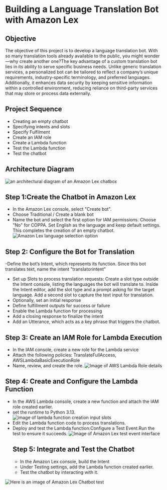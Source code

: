 # Building a Language Translation Bot with Amazon Lex
## Objective
The objective of this project is to develop a language translation bot. With so many translation tools already available to the public, you might wonder—why create another one?The key advantage of a custom translation bot lies in its ability to serve specific business needs. Unlike generic translation services, a personalized bot can be tailored to reflect a company’s unique requirements, industry-specific terminology, and preferred languages. Additionally, it enhances data security by keeping sensitive information within a controlled environment, reducing reliance on third-party services that may store or process data externally.
## Project Sequence
- Creating an empty chatbot
- Specifying intents and slots
- Specify Fulfilment
- Create an IAM role
- Create a Lambda function
- Test the Lambda function
- Test the chatbot
## Architecture Diagram
![an architectural diagram of an Amazon Lex chatbox](Translation_chatbot/chatbotdiagram.png)
## Step 1:Create the Chatbot in Amazon Lex
- In the Amazon Lex console, select "Create bot".
- Choose Traditional / Create a blank bot
- Name the bot and select the first option for IAM permissions. Choose "No" for COPPA.
Set English as the language and keep default settings. This completes the creation of an empty chatbot.
![Amazon Lex language selection option](Translation_chatbot/bot_language.png)
## Step 2: Configure the Bot for Translation
-Define the bot’s Intent, which represents its function. Since this bot translates text, name the intent "translatorintent"
- Set up Slots to process translation requests: ‍Create a slot type outside the Intent console, listing the languages the bot will translate to.
Inside the Intent editor, add the slot type and a prompt asking for the target language.
Add a second slot to capture the text input for translation.
- Optionally, set an initial response
- Define fulfillment outputs for success or failure
- Enable the Lambda function for processing
- Add a closing response to finalize the intent
- Add an Utterance, which acts as a key phrase that triggers the chatbot.
## Step 3: Create an IAM Role for Lambda Execution
- In the IAM console, create a new role for the Lambda service
- Attach the following policies: TranslateFullAccess, AWSLambdaBasicExecutionRole
- Name, review, and create the role.
  ![Image of AWS Lambda Role details](Translation_chatbot/review_create_role.png)
## Step 4: Create and Configure the Lambda Function 
- In the AWS Lambda console, create a new function and attach the IAM role created earlier.
- set the runtime to Python 3.13.
   ![image of lambda function creation input slots](Translation_chatbot/lambda_function.png)
- Edit the Lambda function code to process translations.
- Deploy and test the Lambda function:Configure a Test Event.Run the test to ensure it succeeds.
  ![Image of Amazon Lex test event interface](Translation_chatbot/test_event_configuration.png)
  ## Step 5: Integrate and Test the Chatbot
  - In the Amazon Lex console, build the Intent
  - Under Testing settings, add the Lambda function created earlier.
  - Test the chatbot by interacting with it.
    
 ![Here is an image of Amazon Lex Chatbot test](Translation_chatbot/chat_test1.png)
